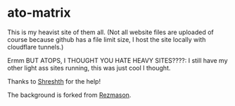 # ato-matrix
This is my heavist site of them all.
(Not all website files are uploaded of course because github has a file limit size, I host the site locally with cloudflare tunnels.)

Ermm BUT ATOPS, I THOUGHT YOU HATE HEAVY SITES????: I still have my other light ass sites running, this was just cool I thought.

Thanks to [Shreshth](https://github.com/ShreshthTiwari) for the help!

The background is forked from [Rezmason](https://github.com/Rezmason/matrix).
